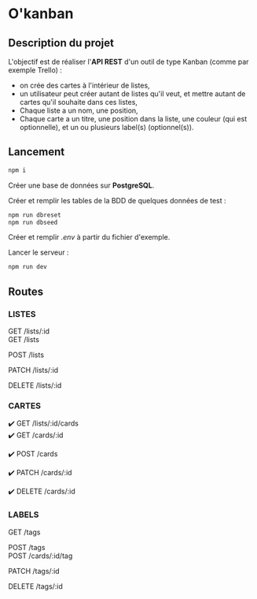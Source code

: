 # O'kanban

## Description du projet

L'objectif est de réaliser l'__API REST__ d'un outil de type Kanban (comme par exemple Trello) :

- on crée des cartes à l'intérieur de listes,
- un utilisateur peut créer autant de listes qu'il veut, et mettre autant de cartes qu'il souhaite dans ces listes,
- Chaque liste a un nom, une position,
- Chaque carte a un titre, une position dans la liste, une couleur (qui est optionnelle), et un ou plusieurs label(s) (optionnel(s)).

## Lancement

```bash
npm i
```

Créer une base de données sur __PostgreSQL__.

Créer et remplir les tables de la BDD de quelques données de test :
```bash
npm run dbreset
npm run dbseed
```

Créer et remplir _.env_ à partir du fichier d'exemple.

Lancer le serveur :
```bash
npm run dev
```

## Routes

### LISTES

GET /lists/:id  
GET /lists  

POST /lists  

PATCH /lists/:id  

DELETE /lists/:id  

### CARTES

:heavy_check_mark: GET /lists/:id/cards  
:heavy_check_mark: GET /cards/:id  

:heavy_check_mark: POST /cards  

:heavy_check_mark: PATCH /cards/:id  

:heavy_check_mark: DELETE /cards/:id  

### LABELS

GET /tags  

POST /tags  
POST /cards/:id/tag  

PATCH /tags/:id  

DELETE /tags/:id  